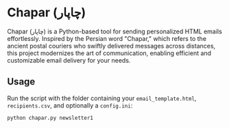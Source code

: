 # Chapar (چاپار)

Chapar (چاپار) is a Python-based tool for sending personalized HTML emails effortlessly. Inspired by the Persian word "Chapar," which refers to the ancient postal couriers who swiftly delivered messages across distances, this project modernizes the art of communication, enabling efficient and customizable email delivery for your needs.

## Usage

Run the script with the folder containing your `email_template.html`, `recipients.csv`, and optionally a `config.ini`:

```bash
python chapar.py newsletter1
